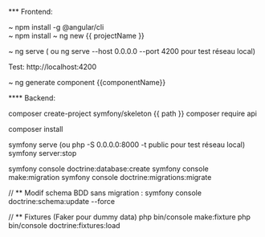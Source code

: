 *** Frontend:

~ npm install -g @angular/cli   
~ npm install
~ ng new {{ projectName }}

~ ng serve ( ou ng serve --host 0.0.0.0 --port 4200 pour test réseau local)

Test:
http://localhost:4200

~ ng generate component {{componentName}}




**** Backend:

composer create-project symfony/skeleton {{ path }}
composer require api 

composer install

symfony serve (ou php -S 0.0.0.0:8000 -t public pour test réseau local)
symfony server:stop

symfony console doctrine:database:create
symfony console make:migration
symfony console doctrine:migrations:migrate

// ** Modif schema BDD sans migration :
symfony console doctrine:schema:update --force

// ** Fixtures (Faker pour dummy data)
php bin/console make:fixture
php bin/console doctrine:fixtures:load